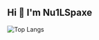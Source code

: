 ## Hi 👋 I'm Nu1LSpaxe


![Top Langs](https://github-readme-stats.vercel.app/api/top-langs/?username=Nu1LSpaxe&theme=tokyonight&hide=Jupyter%20Notebook,css,scss,html&exclude_repo=data-analysis-and-machine-learning,AutoGPT,Taipei-City-Dashboard,aspnet-mvc-ntust,aspnet-mvc-soldier,leetcode75)

<!--
**Nu1LSpaxe/Nu1LSpaxe** is a ✨ _special_ ✨ repository because its `README.md` (this file) appears on your GitHub profile.

Here are some ideas to get you started:

- 🔭 I’m currently working on ...
- 🌱 I’m currently learning ...
- 👯 I’m looking to collaborate on ...
- 🤔 I’m looking for help with ...
- 💬 Ask me about ...
- 📫 How to reach me: ...
- 😄 Pronouns: ...
- ⚡ Fun fact: ...
-->
